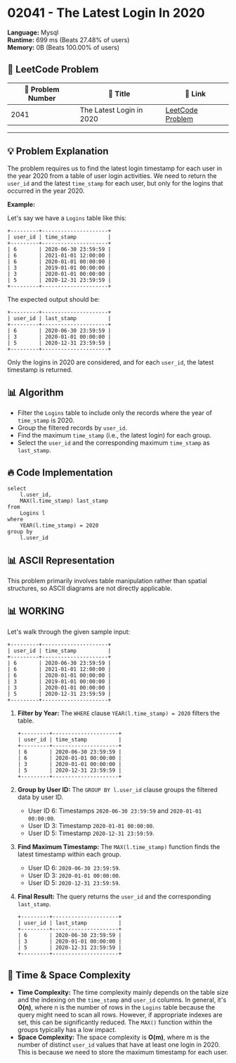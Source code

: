 # 02041 - The Latest Login In 2020
    
**Language:** Mysql  
**Runtime:** 699 ms (Beats 27.48% of users)  
**Memory:** 0B (Beats 100.00% of users)  

## 📝 **LeetCode Problem**

| 🔢 Problem Number | 📌 Title                    | 🔗 Link                                                                 |
|------------------|-----------------------------|-------------------------------------------------------------------------|
| 2041             | The Latest Login in 2020 | [LeetCode Problem](https://leetcode.com/problems/the-latest-login-in-2020/) |

---

## 💡 **Problem Explanation**

The problem requires us to find the latest login timestamp for each user in the year 2020 from a table of user login activities. We need to return the `user_id` and the latest `time_stamp` for each user, but only for the logins that occurred in the year 2020.

**Example:**

Let's say we have a `Logins` table like this:

```
+---------+---------------------+
| user_id | time_stamp          |
+---------+---------------------+
| 6       | 2020-06-30 23:59:59 |
| 6       | 2021-01-01 12:00:00 |
| 6       | 2020-01-01 00:00:00 |
| 3       | 2019-01-01 00:00:00 |
| 3       | 2020-01-01 00:00:00 |
| 5       | 2020-12-31 23:59:59 |
+---------+---------------------+
```

The expected output should be:

```
+---------+---------------------+
| user_id | last_stamp          |
+---------+---------------------+
| 6       | 2020-06-30 23:59:59 |
| 3       | 2020-01-01 00:00:00 |
| 5       | 2020-12-31 23:59:59 |
+---------+---------------------+
```

Only the logins in 2020 are considered, and for each `user_id`, the latest timestamp is returned.

## 📊 **Algorithm**

*   Filter the `Logins` table to include only the records where the year of `time_stamp` is 2020.
*   Group the filtered records by `user_id`.
*   Find the maximum `time_stamp` (i.e., the latest login) for each group.
*   Select the `user_id` and the corresponding maximum `time_stamp` as `last_stamp`.

## 🔥 **Code Implementation**

```mysql
select 
    l.user_id,
    MAX(l.time_stamp) last_stamp
from 
    Logins l
where
    YEAR(l.time_stamp) = 2020
group by
    l.user_id
```

## 📊 **ASCII Representation**

This problem primarily involves table manipulation rather than spatial structures, so ASCII diagrams are not directly applicable.

## 📊 **WORKING**

Let's walk through the given sample input:

```
+---------+---------------------+
| user_id | time_stamp          |
+---------+---------------------+
| 6       | 2020-06-30 23:59:59 |
| 6       | 2021-01-01 12:00:00 |
| 6       | 2020-01-01 00:00:00 |
| 3       | 2019-01-01 00:00:00 |
| 3       | 2020-01-01 00:00:00 |
| 5       | 2020-12-31 23:59:59 |
+---------+---------------------+
```

1.  **Filter by Year:**  The `WHERE` clause `YEAR(l.time_stamp) = 2020` filters the table.

    ```
    +---------+---------------------+
    | user_id | time_stamp          |
    +---------+---------------------+
    | 6       | 2020-06-30 23:59:59 |
    | 6       | 2020-01-01 00:00:00 |
    | 3       | 2020-01-01 00:00:00 |
    | 5       | 2020-12-31 23:59:59 |
    +---------+---------------------+
    ```

2.  **Group by User ID:** The `GROUP BY l.user_id` clause groups the filtered data by user ID.

    *   User ID 6:  Timestamps `2020-06-30 23:59:59` and `2020-01-01 00:00:00`.
    *   User ID 3:  Timestamp `2020-01-01 00:00:00`.
    *   User ID 5:  Timestamp `2020-12-31 23:59:59`.

3.  **Find Maximum Timestamp:** The `MAX(l.time_stamp)` function finds the latest timestamp within each group.

    *   User ID 6: `2020-06-30 23:59:59`.
    *   User ID 3: `2020-01-01 00:00:00`.
    *   User ID 5: `2020-12-31 23:59:59`.

4.  **Final Result:** The query returns the `user_id` and the corresponding `last_stamp`.

    ```
    +---------+---------------------+
    | user_id | last_stamp          |
    +---------+---------------------+
    | 6       | 2020-06-30 23:59:59 |
    | 3       | 2020-01-01 00:00:00 |
    | 5       | 2020-12-31 23:59:59 |
    +---------+---------------------+
    ```

## 🚀 **Time & Space Complexity**

*   **Time Complexity:** The time complexity mainly depends on the table size and the indexing on the `time_stamp` and `user_id` columns. In general, it's **O(n)**, where n is the number of rows in the `Logins` table because the query might need to scan all rows. However, if appropriate indexes are set, this can be significantly reduced.  The `MAX()` function within the groups typically has a low impact.
*   **Space Complexity:** The space complexity is **O(m)**, where m is the number of distinct `user_id` values that have at least one login in 2020.  This is because we need to store the maximum timestamp for each user.
    
